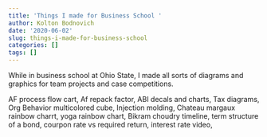 ```yaml
---
title: 'Things I made for Business School '
author: Kolton Bodnovich
date: '2020-06-02'
slug: things-i-made-for-business-school
categories: []
tags: []
---
```


While in business school at Ohio State, I made all sorts of diagrams and graphics for team projects and case competitions. 

<!--more-->

AF process flow cart, Af repack factor, ABI decals and charts, Tax diagrams, Org Behavior multicolored cube, Injection molding, Chateau margaux rainbow charrt, yoga rainbow chart, Bikram choudry timeline, term structure of a bond, courpon rate vs required return, interest rate video, 